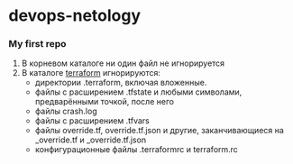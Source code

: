 # devops-netology

### My first repo

1. В корневом каталоге ни один файл не игнорируется
2. В каталоге [terraform](./terraform) игнорируются:
   + директории .terraform, включая вложенные.
   + файлы с расширением .tfstate и любыми символами, предварёнными точкой, после него
   + файлы crash.log 
   + файлы с расширением .tfvars
   + файлы override.tf, override.tf.json и другие, заканчивающиеся на _override.tf и _override.tf.json
   + конфигурационные файлы .terraformrc и terraform.rc

